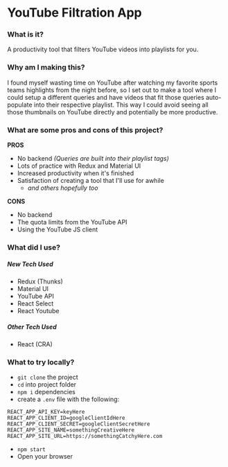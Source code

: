# YouTube Filtration App

### What is it?

A productivity tool that filters YouTube videos into playlists for you.

### Why am I making this?

I found myself wasting time on YouTube after watching my favorite sports teams highlights from the night before, so I set out to make a tool where I could setup a different queries and have videos that fit those queries auto-populate into their respective playlist. This way I could avoid seeing all those thumbnails on YouTube directly and potentially be more productive.

### What are some pros and cons of this project?

**PROS**

- No backend _(Queries are built into their playlist tags)_
- Lots of practice with Redux and Material UI
- Increased productivity when it's finished
- Satisfaction of creating a tool that I'll use for awhile
  - _and others hopefully too_

**CONS**

- No backend
- The quota limits from the YouTube API
- Using the YouTube JS client

### What did I use?

##### New Tech Used

- Redux (Thunks)
- Material UI
- YouTube API
- React Select
- React Youtube

##### Other Tech Used

- React (CRA)

### What to try locally?

- `git clone` the project
- `cd` into project folder
- `npm i` dependencies
- create a `.env` file with the following:

```
REACT_APP_API_KEY=keyHere
REACT_APP_CLIENT_ID=googleClientIdHere
REACT_APP_CLIENT_SECRET=googleClientSecretHere
REACT_APP_SITE_NAME=somethingCreativeHere
REACT_APP_SITE_URL=https://somethingCatchyHere.com
```

- `npm start`
- Open your browser
